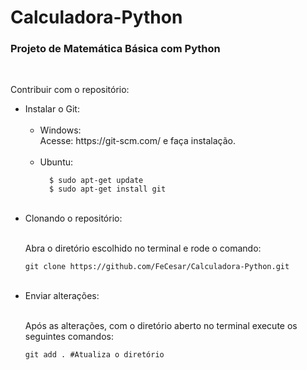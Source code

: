 <h1> Calculadora-Python </h2>

<h3> Projeto de Matemática Básica com Python </h3>
<br/>

Contribuir com o repositório:
<ul>
  <li>Instalar o Git: 
  <ul>
    <br/>
    <li>Windows:</li>
    Acesse: <a>https://git-scm.com/</a> e faça instalação.
    <br />
    <br />
    <li>Ubuntu:</li>    
    
      $ sudo apt-get update
      $ sudo apt-get install git
  </ul>
  </li>
  <br />
  <li> Clonando o repositório: </li>
    <br />
    <p>Abra o diretório escolhido no terminal e rode o comando:</p>
    
    git clone https://github.com/FeCesar/Calculadora-Python.git
  <br />
  <li>Enviar alterações:</li>
    <br/>
    <p>Após as alterações, com o diretório aberto no terminal execute os seguintes comandos: <p>
    
    git add . #Atualiza o diretório
</ul>